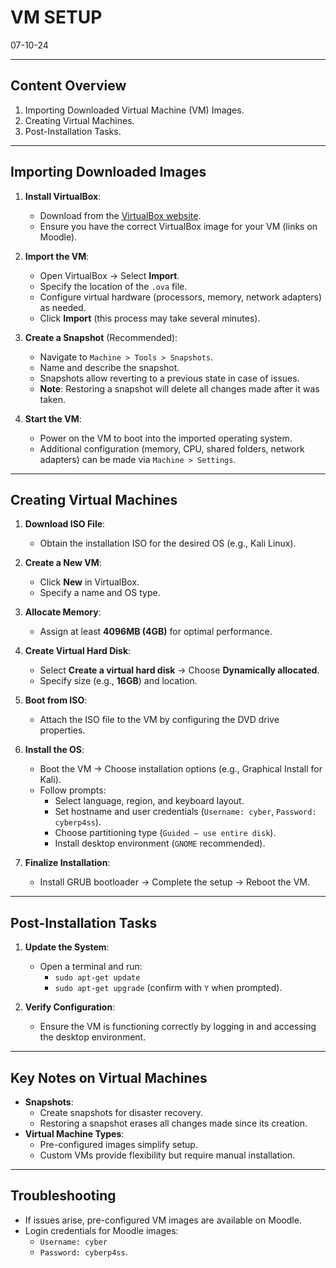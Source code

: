 # VM SETUP
07-10-24

---

## Content Overview
1. Importing Downloaded Virtual Machine (VM) Images.
2. Creating Virtual Machines.
3. Post-Installation Tasks.

---

## Importing Downloaded Images
1. **Install VirtualBox**:
   - Download from the [VirtualBox website](https://www.virtualbox.org/).
   - Ensure you have the correct VirtualBox image for your VM (links on Moodle).

2. **Import the VM**:
   - Open VirtualBox → Select **Import**.
   - Specify the location of the `.ova` file.
   - Configure virtual hardware (processors, memory, network adapters) as needed.
   - Click **Import** (this process may take several minutes).

3. **Create a Snapshot** (Recommended):
   - Navigate to `Machine > Tools > Snapshots`.
   - Name and describe the snapshot.
   - Snapshots allow reverting to a previous state in case of issues.
   - **Note**: Restoring a snapshot will delete all changes made after it was taken.

4. **Start the VM**:
   - Power on the VM to boot into the imported operating system.
   - Additional configuration (memory, CPU, shared folders, network adapters) can be made via `Machine > Settings`.

---

## Creating Virtual Machines
1. **Download ISO File**:
   - Obtain the installation ISO for the desired OS (e.g., Kali Linux).
   
2. **Create a New VM**:
   - Click **New** in VirtualBox.
   - Specify a name and OS type.

3. **Allocate Memory**:
   - Assign at least **4096MB (4GB)** for optimal performance.

4. **Create Virtual Hard Disk**:
   - Select **Create a virtual hard disk** → Choose **Dynamically allocated**.
   - Specify size (e.g., **16GB**) and location.

5. **Boot from ISO**:
   - Attach the ISO file to the VM by configuring the DVD drive properties.

6. **Install the OS**:
   - Boot the VM → Choose installation options (e.g., Graphical Install for Kali).
   - Follow prompts:
     - Select language, region, and keyboard layout.
     - Set hostname and user credentials (`Username: cyber`, `Password: cyberp4ss`).
     - Choose partitioning type (`Guided – use entire disk`).
     - Install desktop environment (`GNOME` recommended).

7. **Finalize Installation**:
   - Install GRUB bootloader → Complete the setup → Reboot the VM.

---

## Post-Installation Tasks
1. **Update the System**:
   - Open a terminal and run:
     - `sudo apt-get update`
     - `sudo apt-get upgrade` (confirm with `Y` when prompted).

2. **Verify Configuration**:
   - Ensure the VM is functioning correctly by logging in and accessing the desktop environment.

---

## Key Notes on Virtual Machines
- **Snapshots**:
  - Create snapshots for disaster recovery.
  - Restoring a snapshot erases all changes made since its creation.
- **Virtual Machine Types**:
  - Pre-configured images simplify setup.
  - Custom VMs provide flexibility but require manual installation.

---

## Troubleshooting
- If issues arise, pre-configured VM images are available on Moodle.
- Login credentials for Moodle images:  
  - `Username: cyber`  
  - `Password: cyberp4ss`.
